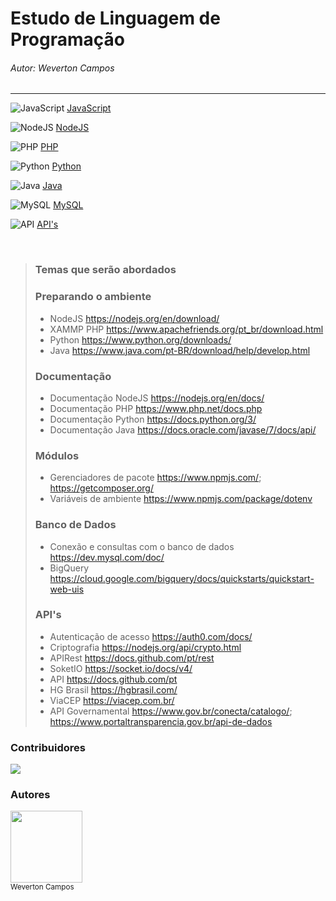 # Estudo de Linguagem de Programação
###### Autor: Weverton Campos


<!-- ![json](https://img.icons8.com/ios/50/000000/json.png)  -->

<!-- ![C](https://img.icons8.com/color/48/000000/c-programming.png)
![Arduino](https://img.icons8.com/fluency/50/000000/arduino.png)
-->

<hr>

![JavaScript](https://img.icons8.com/color/50/000000/javascript--v1.png)
[JavaScript](https://github.com/wevertoncamposdev/study_programming/tree/main/javascript)



![NodeJS](https://img.icons8.com/color/48/000000/nodejs.png)
[NodeJS](https://github.com/wevertoncamposdev/study_programming/tree/main/node)


![PHP](https://img.icons8.com/offices/50/000000/php-logo.png)
[PHP](https://github.com/wevertoncamposdev/study_programming/tree/main/php)



![Python](https://img.icons8.com/color/50/000000/python--v1.png)
[Python](https://github.com/wevertoncamposdev/study_programming/tree/main/python)

![Java](https://img.icons8.com/color/50/000000/java--v1.png)
[Java](https://github.com/wevertoncamposdev/study_programming/tree/main/java)



![MySQL](https://img.icons8.com/fluency/50/000000/mysql-logo.png)
[MySQL](https://github.com/wevertoncamposdev/study_programming/tree/main/mysql)




![API](https://img.icons8.com/cotton/48/000000/api.png)
[API's](https://github.com/wevertoncamposdev/study_programming/tree/main/api)

<br>

>###    Temas que serão abordados
>
>### Preparando o ambiente
>*  NodeJS <https://nodejs.org/en/download/> 
>*  XAMMP PHP <https://www.apachefriends.org/pt_br/download.html> 
>*  Python <https://www.python.org/downloads/>
>*  Java <https://www.java.com/pt-BR/download/help/develop.html>
>
>### Documentação
>*  Documentação NodeJS <https://nodejs.org/en/docs/>
>*  Documentação PHP <https://www.php.net/docs.php>
>*  Documentação Python <https://docs.python.org/3/>
>*  Documentação Java <https://docs.oracle.com/javase/7/docs/api/> 
>
>### Módulos
>*  Gerenciadores de pacote <https://www.npmjs.com/>; <https://getcomposer.org/>
>*  Variáveis de ambiente <https://www.npmjs.com/package/dotenv>
> 
>### Banco de Dados
>*  Conexão e consultas com o banco de dados <https://dev.mysql.com/doc/>
>*  BigQuery <https://cloud.google.com/bigquery/docs/quickstarts/quickstart-web-uis>
> 
>### API's
>*  Autenticação de acesso <https://auth0.com/docs/>
>*  Criptografia <https://nodejs.org/api/crypto.html>
>*  APIRest <https://docs.github.com/pt/rest>
>*  SoketIO <https://socket.io/docs/v4/>
>*  API <https://docs.github.com/pt>
>*  HG Brasil <https://hgbrasil.com/>
>*  ViaCEP <https://viacep.com.br/>
>*  API Governamental <https://www.gov.br/conecta/catalogo/>; <https://www.portaltransparencia.gov.br/api-de-dados>

### Contribuidores <br>
<a href="https://github.com/wevertoncamposdev/study_programming/graphs/contributors">
<img src="https://contrib.rocks/image?repo=wevertoncamposdev/study_programming" /></a>

<br>

### Autores <br>
<img src="https://github.com/wevertoncamposdev.png" width=115><br><sub>Weverton Campos</sub>
